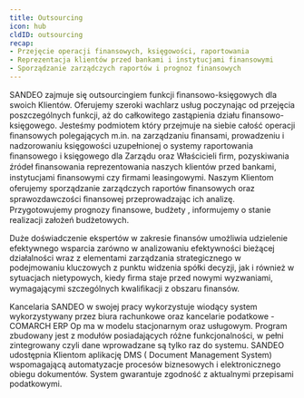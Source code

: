 ```yaml
---
title: Outsourcing
icon: hub
cldID: outsourcing
recap:
- Przejęcie operacji finansowych, księgowości, raportowania
- Reprezentacja klientów przed bankami i instytucjami finansowymi
- Sporządzanie zarządczych raportów i prognoz finansowych
---
```

SANDEO zajmuje się outsourcingiem funkcji ﬁnansowo-księgowych dla swoich Klientów.
Oferujemy szeroki wachlarz usług poczynając od przejęcia poszczególnych funkcji, aż do
całkowitego zastąpienia działu ﬁnansowo-księgowego. Jesteśmy podmiotem który przejmuje
na siebie całość operacji ﬁnansowych polegających m.in. na zarządzaniu ﬁnansami,
prowadzeniu i nadzorowaniu księgowości uzupełnionej o systemy raportowania ﬁnansowego
i księgowego dla Zarządu oraz Właścicieli ﬁrm, pozyskiwania źródeł ﬁnansowania
reprezentowania naszych klientów przed bankami, instytucjami ﬁnansowymi czy ﬁrmami
leasingowymi. Naszym Klientom oferujemy sporządzanie zarządczych raportów ﬁnansowych
oraz sprawozdawczości ﬁnansowej przeprowadzając ich analizę. Przygotowujemy prognozy
ﬁnansowe, budżety , informujemy o stanie realizacji założeń budżetowych.

Duże doświadczenie ekspertów w zakresie ﬁnansów umożliwia udzielenie efektywnego
wsparcia zarówno w analizowaniu efektywności bieżącej działalności wraz z elementami
zarządzania strategicznego w podejmowaniu kluczowych z punktu widzenia spółki decyzji, jak i również w sytuacjach nietypowych, kiedy ﬁrma staje przed nowymi wyzwaniami, wymagającymi szczególnych kwaliﬁkacji z obszaru ﬁnansów.

Kancelaria SANDEO w swojej pracy wykorzystuje wiodący system wykorzystywany przez
biura rachunkowe oraz kancelarie podatkowe - COMARCH ERP Op ma w modelu
stacjonarnym oraz usługowym. Program zbudowany jest z modułów posiadających różne
funkcjonalności, w pełni zintegrowany czyli dane wprowadzane są tylko raz do systemu.
SANDEO udostępnia Klientom aplikację DMS ( Document Management System)
wspomagającą automatyzacje procesów biznesowych i elektronicznego obiegu dokumentów.
System gwarantuje zgodność z aktualnymi przepisami podatkowymi.